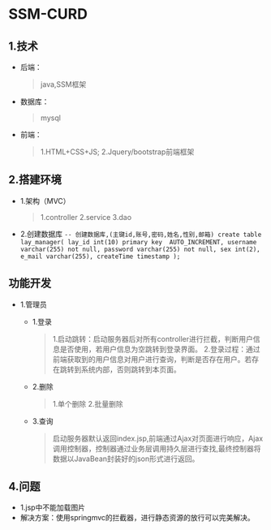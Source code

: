 # SSM-CURD

## 1.技术

+ 后端：
  > java,SSM框架
+ 数据库：
  > mysql
+ 前端：
  > 1.HTML+CSS+JS;
  > 2.Jquery/bootstrap前端框架

## 2.搭建环境

+ 1.架构（MVC）
    > 1.controller
    > 2.service
    > 3.dao
+ 2.创建数据库
       ```
       -- 创建数据库,(主键id,账号,密码,姓名,性别,邮箱)
       create table lay_manager(
        lay_id int(10) primary key  AUTO_INCREMENT,
       	username varchar(255) not null,
       	password varchar(255) not null,
       	sex int(2),
       	e_mail varchar(255),
         createTime timestamp
       );
       ```

## 功能开发

+ 1.管理员
  + 1.登录
    > 1.启动跳转：启动服务器后对所有controller进行拦截，判断用户信息是否使用，若用户信息为空跳转到登录界面。
    > 2.登录过程：通过前端获取到的用户信息对用户进行查询，判断是否存在用户。若存在跳转到系统内部，否则跳转到本页面。
       
  + 2.删除
    >1.单个删除
    >2.批量删除 
  + 3.查询
    > 启动服务器默认返回index.jsp,前端通过Ajax对页面进行响应，Ajax调用控制器，控制器通过业务层调用持久层进行查找,最终控制器将数据以JavaBean封装好的json形式进行返回。      

## 4.问题

+ 1.jsp中不能加载图片
+ 解决方案：使用springmvc的拦截器，进行静态资源的放行可以完美解决。
